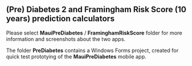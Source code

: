## (Pre) Diabetes 2 and Framingham Risk Score (10 years) prediction calculators

Please select **MauiPreDiabetes** / **FraminghamRiskScore** folder for more information and screenshots about the two apps.

The folder **PreDiabetes** contains a Windows Forms project, created for quick test prototying of the **MauiPreDiabetes** mobile app.
